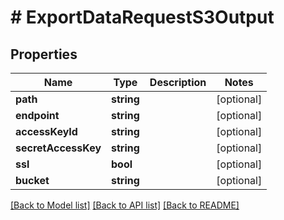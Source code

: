 # # ExportDataRequestS3Output

## Properties

Name | Type | Description | Notes
------------ | ------------- | ------------- | -------------
**path** | **string** |  | [optional]
**endpoint** | **string** |  | [optional]
**accessKeyId** | **string** |  | [optional]
**secretAccessKey** | **string** |  | [optional]
**ssl** | **bool** |  | [optional]
**bucket** | **string** |  | [optional]

[[Back to Model list]](../../README.md#models) [[Back to API list]](../../README.md#endpoints) [[Back to README]](../../README.md)
